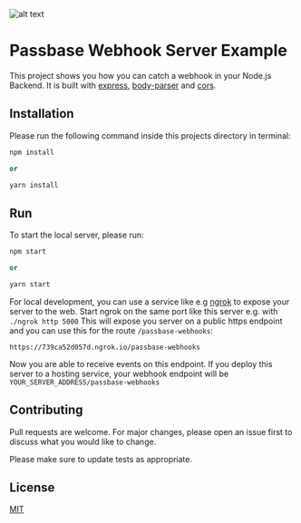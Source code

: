 ![alt text](https://passbase.com/assets/images/meta.jpg "Passbase Banner")

# Passbase Webhook Server Example

This project shows you how you can catch a webhook in your Node.js Backend. It is built with [express](https://www.npmjs.com/package/express), [body-parser](https://www.npmjs.com/package/body-parser) and [cors](https://www.npmjs.com/package/cors).

## Installation

Please run the following command inside this projects directory in terminal:

```python
npm install

or

yarn install
```

## Run

To start the local server, please run:

```python
npm start

or

yarn start
```

For local development, you can use a service like e.g [ngrok](https://ngrok.com/) to expose your server to the web. Start ngrok on the same port like this server e.g. with `./ngrok http 5000` This will expose you server on a public https endpoint and you can use this for the route `/passbase-webhooks`:

`https://739ca52d057d.ngrok.io/passbase-webhooks`

Now you are able to receive events on this endpoint. If you deploy this server to a hosting service, your webhook endpoint will be `YOUR_SERVER_ADDRESS/passbase-webhooks`

## Contributing

Pull requests are welcome. For major changes, please open an issue first to discuss what you would like to change.

Please make sure to update tests as appropriate.

## License

[MIT](https://choosealicense.com/licenses/mit/)
